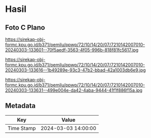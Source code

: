 # Hasil

## Foto C Plano

https://sirekap-obj-formc.kpu.go.id/b371/pemilu/ppwp/72/10/14/20/07/7210142007010-20240303-133601--70f5aedf-3563-4f05-996b-818f81fc5617.jpg

https://sirekap-obj-formc.kpu.go.id/b371/pemilu/ppwp/72/10/14/20/07/7210142007010-20240303-133616--1b49289e-93c3-47b2-bbad-42a1003db6e9.jpg

https://sirekap-obj-formc.kpu.go.id/b371/pemilu/ppwp/72/10/14/20/07/7210142007010-20240303-133631--499e004e-da42-4aba-9444-41f1f886f15a.jpg


## Metadata

| Key        | Value               |
| ---------- | ------------------- |
| Time Stamp | 2024-03-03 14:00:00 |



